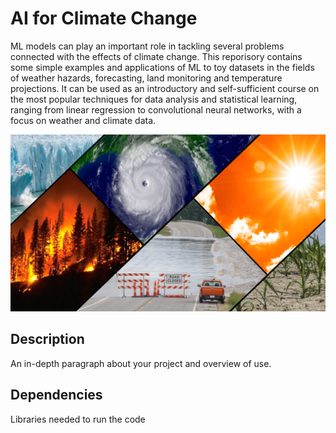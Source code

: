 # AI for Climate Change 

ML models can play an important role in tackling several problems connected with the effects of climate change. This reporisory contains some simple examples and applications of ML to toy datasets in the fields of weather hazards, forecasting, land monitoring and temperature projections. It can be used as an introductory and self-sufficient course on the most popular techniques for data analysis and statistical learning, ranging from linear regression to convolutional neural networks, with a focus on weather and climate data. 

![CC](imgs/cc_img.jpg)

## Description

An in-depth paragraph about your project and overview of use.

## Dependencies

Libraries needed to run the code
